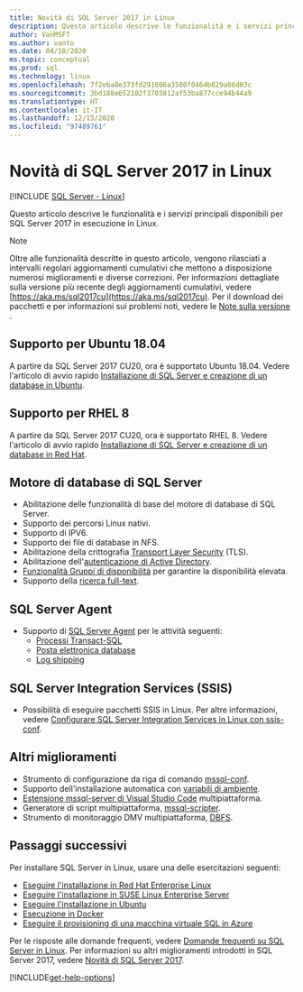 ```yaml
---
title: Novità di SQL Server 2017 in Linux
description: Questo articolo descrive le funzionalità e i servizi principali disponibili per SQL Server 2017 in esecuzione in Linux.
author: VanMSFT
ms.author: vanto
ms.date: 04/10/2020
ms.topic: conceptual
ms.prod: sql
ms.technology: linux
ms.openlocfilehash: 7f2eba8e373fd291606a3580f0464b829a86d03c
ms.sourcegitcommit: 3bd188e652102f3703812af53ba877cce94b44a9
ms.translationtype: HT
ms.contentlocale: it-IT
ms.lasthandoff: 12/15/2020
ms.locfileid: "97489761"
---
```

# <a name="whats-new-for-sql-server-2017-on-linux"></a>Novità di SQL Server 2017 in Linux

[!INCLUDE [SQL Server - Linux](../includes/applies-to-version/sql-linux.md)]

Questo articolo descrive le funzionalità e i servizi principali disponibili per SQL Server 2017 in esecuzione in Linux.

> [!NOTE]
> Oltre alle funzionalità descritte in questo articolo, vengono rilasciati a intervalli regolari aggiornamenti cumulativi che mettono a disposizione numerosi miglioramenti e diverse correzioni. Per informazioni dettagliate sulla versione più recente degli aggiornamenti cumulativi, vedere [https://aka.ms/sql2017cu](https://aka.ms/sql2017cu). Per il download dei pacchetti e per informazioni sui problemi noti, vedere le [Note sulla versione ](sql-server-linux-release-notes.md).

## <a name="ubuntu-1804-supported"></a>Supporto per Ubuntu 18.04

A partire da SQL Server 2017 CU20, ora è supportato Ubuntu 18.04. Vedere l'articolo di avvio rapido [Installazione di SQL Server e creazione di un database in Ubuntu](quickstart-install-connect-ubuntu.md).

## <a name="rhel-8-supported"></a>Supporto per RHEL 8

A partire da SQL Server 2017 CU20, ora è supportato RHEL 8. Vedere l'articolo di avvio rapido [Installazione di SQL Server e creazione di un database in Red Hat](quickstart-install-connect-red-hat.md).

## <a name="sql-server-database-engine"></a>Motore di database di SQL Server

- Abilitazione delle funzionalità di base del motore di database di SQL Server.
- Supporto dei percorsi Linux nativi.
- Supporto di IPV6.
- Supporto dei file di database in NFS.
- Abilitazione della crittografia [Transport Layer Security](sql-server-linux-encrypted-connections.md) (TLS).
- Abilitazione dell'[autenticazione di Active Directory](sql-server-linux-active-directory-authentication.md).
- [Funzionalità Gruppi di disponibilità](sql-server-linux-availability-group-overview.md) per garantire la disponibilità elevata.
- Supporto della [ricerca full-text](sql-server-linux-setup-full-text-search.md).

## <a name="sql-server-agent"></a>SQL Server Agent

- Supporto di [SQL Server Agent](sql-server-linux-setup-sql-agent.md) per le attività seguenti:
  - [Processi Transact-SQL](sql-server-linux-run-sql-server-agent-job.md)
  - [Posta elettronica database](sql-server-linux-db-mail-sql-agent.md)
  - [Log shipping](sql-server-linux-use-log-shipping.md)

## <a name="sql-server-integration-services-ssis"></a>SQL Server Integration Services (SSIS)

- Possibilità di eseguire pacchetti SSIS in Linux. Per altre informazioni, vedere [Configurare SQL Server Integration Services in Linux con ssis-conf](sql-server-linux-configure-ssis.md).

## <a name="other-improvements"></a>Altri miglioramenti

- Strumento di configurazione da riga di comando [mssql-conf](sql-server-linux-configure-mssql-conf.md).
- Supporto dell'installazione automatica con [variabili di ambiente](sql-server-linux-configure-environment-variables.md).
- [Estensione mssql-server di Visual Studio Code](../tools/visual-studio-code/sql-server-develop-use-vscode.md) multipiattaforma.
- Generatore di script multipiattaforma, [mssql-scripter](https://github.com/Microsoft/sql-xplat-cli/blob/dev/doc/usage_guide.md).
- Strumento di monitoraggio DMV multipiattaforma, [DBFS](https://github.com/Microsoft/dbfs).

## <a name="next-steps"></a>Passaggi successivi

Per installare SQL Server in Linux, usare una delle esercitazioni seguenti:

- [Eseguire l'installazione in Red Hat Enterprise Linux](quickstart-install-connect-red-hat.md)
- [Eseguire l'installazione in SUSE Linux Enterprise Server](quickstart-install-connect-suse.md)
- [Eseguire l'installazione in Ubuntu](quickstart-install-connect-ubuntu.md)
- [Esecuzione in Docker](quickstart-install-connect-docker.md)
- [Eseguire il provisioning di una macchina virtuale SQL in Azure](/azure/virtual-machines/linux/sql/provision-sql-server-linux-virtual-machine?toc=/sql/toc/toc.json)

Per le risposte alle domande frequenti, vedere [Domande frequenti su SQL Server in Linux](sql-server-linux-faq.md). Per informazioni su altri miglioramenti introdotti in SQL Server 2017, vedere [Novità di SQL Server 2017](../sql-server/what-s-new-in-sql-server-2017.md).

[!INCLUDE[get-help-options](../includes/paragraph-content/get-help-options.md)]
